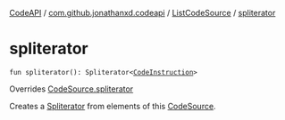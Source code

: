 [CodeAPI](../../index.md) / [com.github.jonathanxd.codeapi](../index.md) / [ListCodeSource](index.md) / [spliterator](.)

# spliterator

`fun spliterator(): Spliterator<`[`CodeInstruction`](../-code-instruction.md)`>`

Overrides [CodeSource.spliterator](../-code-source/spliterator.md)

Creates a [Spliterator](#) from elements of this [CodeSource](../-code-source/index.md).

